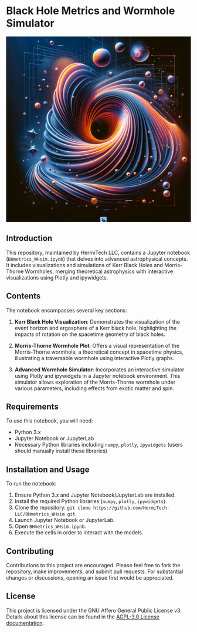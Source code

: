 
# Black Hole Metrics and Wormhole Simulator

![BhWh](https://github.com/HermiTech-LLC/BHmetrics_WHsim/blob/main/BhWh.PNG)
## Introduction

This repository, maintained by HermiTech LLC, contains a Jupyter notebook (`BHmetrics_WHsim.ipynb`) that delves into advanced astrophysical concepts. It includes visualizations and simulations of Kerr Black Holes and Morris-Thorne Wormholes, merging theoretical astrophysics with interactive visualizations using Plotly and ipywidgets.

## Contents

The notebook encompasses several key sections:

1. **Kerr Black Hole Visualization**: Demonstrates the visualization of the event horizon and ergosphere of a Kerr black hole, highlighting the impacts of rotation on the spacetime geometry of black holes.

2. **Morris-Thorne Wormhole Plot**: Offers a visual representation of the Morris-Thorne wormhole, a theoretical concept in spacetime physics, illustrating a traversable wormhole using interactive Plotly graphs.

3. **Advanced Wormhole Simulator**: Incorporates an interactive simulator using Plotly and ipywidgets in a Jupyter notebook environment. This simulator allows exploration of the Morris-Thorne wormhole under various parameters, including effects from exotic matter and spin.

## Requirements

To use this notebook, you will need:

- Python 3.x
- Jupyter Notebook or JupyterLab
- Necessary Python libraries including `numpy`, `plotly`, `ipywidgets` (users should manually install these libraries)

## Installation and Usage

To run the notebook:

1. Ensure Python 3.x and Jupyter Notebook/JupyterLab are installed.
2. Install the required Python libraries (`numpy`, `plotly`, `ipywidgets`).
3. Clone the repository: `git clone https://github.com/HermiTech-LLC/BHmetrics_WHsim.git`.
4. Launch Jupyter Notebook or JupyterLab.
5. Open `BHmetrics_WHsim.ipynb`.
6. Execute the cells in order to interact with the models.

## Contributing

Contributions to this project are encouraged. Please feel free to fork the repository, make improvements, and submit pull requests. For substantial changes or discussions, opening an issue first would be appreciated.

## License

This project is licensed under the GNU Affero General Public License v3. Details about this license can be found in the [AGPL-3.0 License documentation](https://www.gnu.org/licenses/agpl-3.0.en.html).
